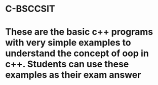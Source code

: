 # C-BSCCSIT
# These are the basic c++ programs with very simple examples to understand the concept of oop in c++. Students can use these examples as their exam answer
